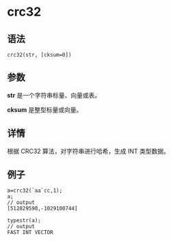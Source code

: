 # crc32

## 语法

`crc32(str, [cksum=0])`

## 参数

**str** 是一个字符串标量、向量或表。

**cksum** 是整型标量或向量。

## 详情

根据 CRC32 算法，对字符串进行哈希，生成 INT 类型数据。

## 例子

```
a=crc32(`aa`cc,1);
a;
// output
[512829590,-1029100744]

typestr(a);
// output
FAST INT VECTOR
```

